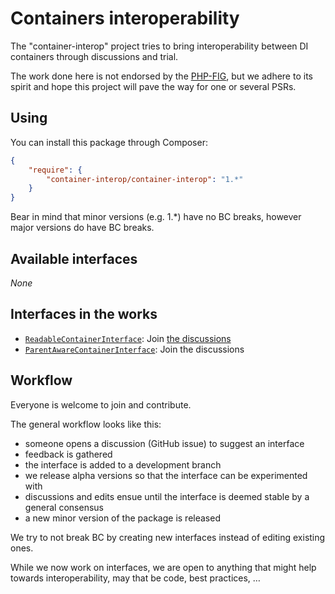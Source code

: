 # Containers interoperability

The "container-interop" project tries to bring interoperability between DI containers through discussions and trial.

The work done here is not endorsed by the [PHP-FIG](http://www.php-fig.org/), but we
adhere to its spirit and hope this project will pave the way for one or several PSRs.

## Using

You can install this package through Composer:

```json
{
    "require": {
        "container-interop/container-interop": "1.*"
    }
}
```

Bear in mind that minor versions (e.g. 1.*) have no BC breaks, however major versions do have BC breaks.

## Available interfaces

*None*

## Interfaces in the works

- [`ReadableContainerInterface`](src/Interop/Container/ReadableContainerInterface.php): Join [the discussions](https://github.com/container-interop/container-interop/issues?labels=ReadableContainerInterface&page=1&state=open)
- [`ParentAwareContainerInterface`](src/Interop/Container/ParentAwareContainerInterface.php): Join the discussions

## Workflow

Everyone is welcome to join and contribute.

The general workflow looks like this:

- someone opens a discussion (GitHub issue) to suggest an interface
- feedback is gathered
- the interface is added to a development branch
- we release alpha versions so that the interface can be experimented with
- discussions and edits ensue until the interface is deemed stable by a general consensus
- a new minor version of the package is released

We try to not break BC by creating new interfaces instead of editing existing ones.

While we now work on interfaces, we are open to anything that might help towards interoperability, may that be
code, best practices, …

